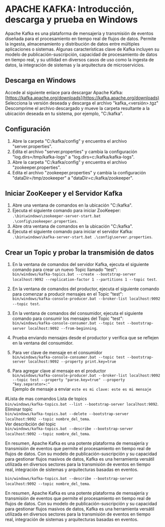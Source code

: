 # APACHE KAFKA: Introducción, descarga y prueba en Windows

Apache Kafka es una plataforma de mensajería y transmisión de eventos diseñada para el procesamiento en tiempo real de flujos de datos. Permite la ingesta, almacenamiento y distribución de datos entre múltiples aplicaciones o sistemas. Algunas características clave de Kafka incluyen su modelo de publicación-suscripción, capacidad de procesamiento de datos en tiempo real, y su utilidad en diversos casos de uso como la ingesta de datos, la integración de sistemas y la arquitectura de microservicios.

## Descarga en Windows

Accede al siguiente enlace para descargar Apache Kafka: [https://kafka.apache.org/downloads](https://kafka.apache.org/downloads)
Selecciona la versión deseada y descarga el archivo "kafka_<versión>.tgz"
Descomprime el archivo descargado y mueve la carpeta resultante a la ubicación deseada en tu sistema, por ejemplo, "C:/kafka".

## Configuración

1. Abre la carpeta "C:/kafka/config" y encuentra el archivo "server.properties".
2. Edita el archivo "server.properties" y cambia la configuración "log.dirs=/tmp/kafka-logs" a "log.dirs=c:/kafka/kafka-logs".
3. Abre la carpeta "C:/kafka/config" y encuentra el archivo "zookeeper.properties".
4. Edita el archivo "zookeeper.properties" y cambia la configuración "dataDir=/tmp/zookeeper" a "dataDir=c:/kafka/zookeeper".

## Iniciar ZooKeeper y el Servidor Kafka

1. Abre una ventana de comandos en la ubicación "C:/kafka".
2. Ejecuta el siguiente comando para iniciar ZooKeeper: `.\bin\windows\zookeeper-server-start.bat .\config\zookeeper.properties`.
3. Abre otra ventana de comandos en la ubicación "C:/kafka".
4. Ejecuta el siguiente comando para iniciar el servidor Kafka: `.\bin\windows\kafka-server-start.bat .\config\server.properties`.

## Crear un Topic y probar la transmisión de datos

1. En la ventana de comandos del servidor Kafka, ejecuta el siguiente comando para crear un nuevo Topic llamado "test": <br>
`bin/windows/kafka-topics.bat --create --bootstrap-server localhost:9092 --replication-factor 1 --partitions 1 --topic test`.

2. En la ventana de comandos del productor, ejecuta el siguiente comando para comenzar a producir mensajes en el Topic "test": <br>
`bin/windows/kafka-console-producer.bat --broker-list localhost:9092 --topic test`.
  
3. En la ventana de comandos del consumidor, ejecuta el siguiente comando para consumir los mensajes del Topic "test": <br>
`bin/windows/kafka-console-consumer.bat --topic test --bootstrap-server localhost:9092 --from-beginning`.

4. Prueba enviando mensajes desde el productor y verifica que se reflejen en la ventana del consumidor. <br>

5. Para ver clave de mensaje en el consumidor<br>
`bin/windows/kafka-console-consumer.bat --topic test --bootstrap-server localhost:9092 --property print.key=true`

6. Para agregar clave al mensaje en el productor  <br>
`bin/windows/kafka-console-producer.bat --broker-list localhost:9092 --topic test --property "parse.key=true" --property "key.separator=:"` <br>
Ejemplo de mensaje a enviar
`este es mi clave: este es mi mensaje`

#Lista de mas comandos
Lista de topics <br>
`bin/windows/kafka-topics.bat --list --bootstrap-server localhost:9092`. <br>
Eliminar topic <br>
`bin/windows/kafka-topics.bat --delete --bootstrap-server localhost:9092 --topic nombre_del_tema`. <br>
Ver describción del topic<br>
`bin/windows/kafka-topics.bat --describe --bootstrap-server localhost:9092 --topic nombre_del_tema`.


En resumen, Apache Kafka es una potente plataforma de mensajería y transmisión de eventos que permite el procesamiento en tiempo real de flujos de datos. Con su modelo de publicación-suscripción y su capacidad para gestionar flujos masivos de datos, Kafka es una herramienta versátil utilizada en diversos sectores para la transmisión de eventos en tiempo real, integración de sistemas y arquitecturas basadas en eventos.

`bin/windows/kafka-topics.bat --describe --bootstrap-server localhost:9092 --topic nombre_del_tema`.


En resumen, Apache Kafka es una potente plataforma de mensajería y transmisión de eventos que permite el procesamiento en tiempo real de flujos de datos. Con su modelo de publicación-suscripción y su capacidad para gestionar flujos masivos de datos, Kafka es una herramienta versátil utilizada en diversos sectores para la transmisión de eventos en tiempo real, integración de sistemas y arquitecturas basadas en eventos.
